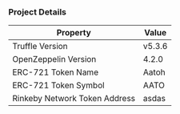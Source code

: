 ### Project Details

| Property | Value|
|---|---|
| Truffle Version  |   v5.3.6 |
| OpenZeppelin Version  |  4.2.0 |
| ERC-721 Token Name   | Aatoh  |
| ERC-721 Token Symbol  |   AATO |
| Rinkeby Network Token Address  |  asdas |